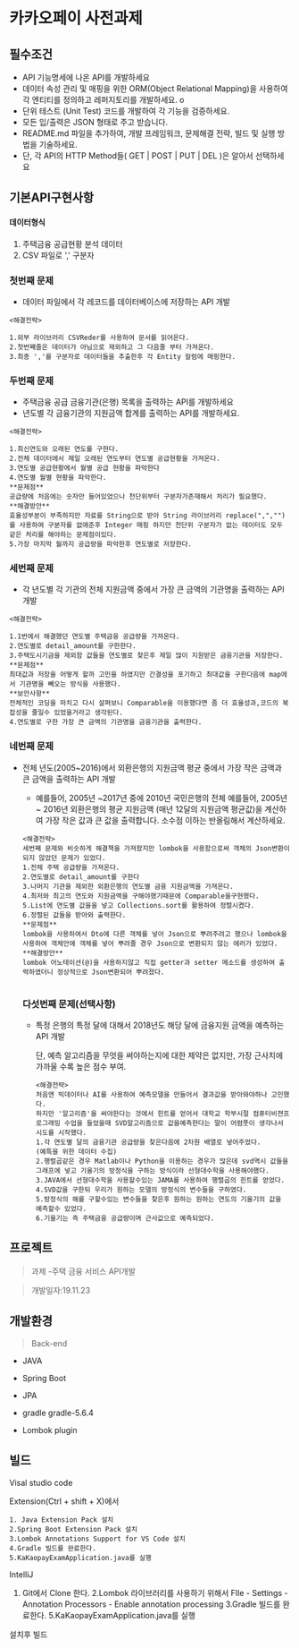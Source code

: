 # 카카오페이 사전과제


## 필수조건

- API 기능명세에 나온 API를 개발하세요
- 데이터 속성 관리 및 매핑을 위한 ORM(Object Relational Mapping)을 사용하여 각 엔티티를 정의하고 레퍼지토리를 개발하세요. o
- 단위 테스트 (Unit Test) 코드를 개발하여 각 기능을 검증하세요. 
- 모든 입/출력은 JSON 형태로 주고 받습니다. 
- README.md 파일을 추가하여, 개발 프레임워크, 문제해결 전략, 빌드 및 실행 방법을 기술하세요. 
- 단, 각 API의 HTTP Method들( GET | POST | PUT | DEL )은 알아서 선택하세요


   

## 기본API구현사항

#### 데이터형식

1. 주택금융 공급현황 분석 데이터
2. CSV 파일로 ',' 구분자



### 첫번째 문제

- 데이터 파일에서 각 레코드를 데이터베이스에 저장하는 API 개발

```
<해결전략>

1.외부 라이브러리 CSVReder를 사용하여 문서를 읽어온다.
2.첫번째줄은 데이터가 아님으로 제외하고 그 다음줄 부터 가져온다.
3.최종 ','를 구분자로 데이터들을 추출한후 각 Entity 칼럼에 매핑한다.
```

### 두번째 문제

- 주택금융 공급 금융기관(은행) 목록을 출력하는 API를 개발하세요
- 년도별 각 금융기관의 지원금액 합계를 출력하는 API를 개발하세요. 

```
<해결전략>

1.최신연도와 오래된 연도를 구한다.
2.전체 데이터에서 제일 오래된 연도부터 연도별 공급현황을 가져온다.
3.연도별 공급현황에서 월별 공급 현황을 파악한다
4.연도별 월별 현황을 파악한다.
**문제점**
공급량에 처음에는 숫자만 들어있었으나 천단위부터 구분자가존재해서 처리가 필요했다.
**해결방안**
효율성부분이 부족하지만 자료를 String으로 받아 String 라이브러리 replace(",","")를 사용하여 구분자를 없애준후 Integer 매핑 하지만 천단위 구분자가 없는 데이터도 모두 같은 처리를 해야하는 문제점이있다.
5.가장 마지막 월까지 공급량을 파악한후 연도별로 저장한다.
```

### 세번째 문제



- 각 년도별 각 기관의 전체 지원금액 중에서 가장 큰 금액의 기관명을 출력하는 API 개발 

```
<해결전략>

1.1번에서 해결했던 연도별 주택금융 공급량을 가져온다.
2.연도별로 detail_amount를 구한한다.
3.주택도시기금을 제외함 값들을 연도별로 찾은후 제일 많이 지원받은 금융기관을 저장한다.
**문제점**
최대값과 저장을 어떻게 할까 고민을 하였지만 간결성을 포기하고 최대값을 구한다음에 map에서 기관명을 빼오는 방식을 사용했다.
**보안사항**
전체적인 코딩을 마치고 다시 살펴보니 Comparable을 이용했다면 좀 더 효율성과,코드의 복잡성을 줄일수 있었을거라고 생각된다.
4.연도별로 구한 가장 큰 금액의 기관명을 금융기관을 출력한다.
```



### 네번째 문제

- 전체 년도(2005~2016)에서 외환은행의 지원금액 평균 중에서 가장 작은 금액과 큰 금액을 출력하는 API 개발 

  -  예를들어, 2005년 ~2017년 중에 2010년 국민은행의 전체 예를들어, 2005년 ~ 2016년 외환은행의 평균 지원금액 (매년 12달의 지원금액 평균값)을 계산하여 가장 작은 값과 큰 값을 출력합니다. 소수점 이하는 반올림해서 계산하세요. 

  

  ```
  <해결전략>
  세번째 문제와 비슷하게 해결책을 가져왔지만 lombok을 사용함으로써 객체의 Json변환이 되지 않았던 문제가 있었다.
  1.전체 주택 공급량을 가져온다.
  2.연도별로 detail_amount를 구한다
  3.나머지 기관을 제외한 외환은행의 연도별 금융 지원금액을 가져온다.
  4.최저와 최고의 연도와 지원금액을 구해야했기때문에 Comparable을구현했다.
  5.List에 연도별 값을을 넣고 Collections.sort를 활용하여 정렬시켰다.
  6.정렬된 값들을 받아와 출력한다.
  **문제점**
  lombok을 사용하여서 Dto에 다른 객체를 넣어 Json으로 뿌려주려고 했으나 lombok을 사용하여 객체안에 객체를 넣어 뿌려줄 경우 Json으로 변환되지 않는 에러가 있었다.
  **해결방안**
  lombok 어노테이션(@)을 사용하지않고 직접 getter과 setter 메소드를 생성하여 출력하였더니 정상적으로 Json변환되어 뿌려졌다.
  
  
  ```

  ### 다섯번째 문제(선택사항)

  - 특정 은행의 특정 달에 대해서 2018년도 해당 달에 금융지원 금액을 예측하는 API 개발 

    단, 예측 알고리즘을 무엇을 써야하는지에 대한 제약은 없지만, 가장 근사치에 가까울 수록 높은 점수 부여. 

    ```
    <해결전략>
    처음앤 빅데이터나 AI를 사용하여 예측모델을 만들어서 결과값을 받아와야하나 고민했다.
    하지만 '알고리즘'을 써야한다는 것에서 힌트를 얻어서 대학교 학부시절 컴퓨터비젼프로그래밍 수업을 들었을때 SVD알고리즘으로 값을예측한다는 말이 어렴풋이 생각나서 시도를 시작했다. 
    1.각 연도별 달의 금융기관 공급량을 찾은다음에 2차원 배열로 넣어주었다.
    (예특을 위한 데이터 수집)
    2.행렬곱같은 경우 Matlab이나 Python을 이용하는 경우가 많은데 svd역시 값들을 그래프에 넣고 기울기의 방정식을 구하는 방식이라 선형대수학을 사용해야했다.
    3.JAVA에서 선형대수학을 사용할수있는 JAMA를 사용하여 행렬곱의 힌트를 얻었다.
    4.SVD값을 구한뒤 우리가 원하는 모델의 방정식의 변수들을 구하였다.
    5.방정식의 해를 구할수있는 변수들을 찾은후 원하는 원하는 연도의 기울기의 값을 예측할수 있었다.
    6.기울기는 즉 주택금융 공급량이며 근사값으로 예측되었다.
    ```
## 프로젝트

> 과제 -주택 금융 서비스 API개발 

> 개발일자:19.11.23


##  개발환경

> Back-end  

- JAVA

- Spring Boot

- JPA

- gradle gradle-5.6.4

- Lombok plugin


## 빌드

Visal studio code

Extension(Ctrl + shift + X)에서

```
1. Java Extension Pack 설치
2.Spring Boot Extension Pack 설치
3.Lombok Annotations Support for VS Code 설치
4.Gradle 빌드를 완료한다.
5.KaKaopayExamApplication.java를 실행

```

IntelliJ
1. Git에서 Clone 한다.
2.Lombok 라이브러리를 사용하기 위해서 FIle - Settings - Annotation Processors - Enable annotation processing
3.Gradle 빌드를 완료한다.
5.KaKaopayExamApplication.java를 실행

설치후 빌드

